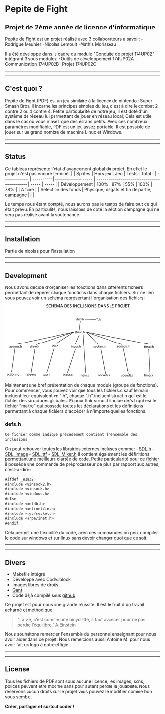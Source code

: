 # Pepite de Fight
## Projet de 2ème année de licence d'informatique

Pepite de Fight est un projet réalisé avec 3 collaborateurs à savoir:
    -Rodrigue Meunier
    -Nicolas Lemoult
    -Mathis Morisseau

Il a été développé dans le cadre du module "Conduite de projet 174UP02" intégrant 3 sous modules:
    -Outils de développement 174UP02A
    -Communication 174UP02B
    -Projet 174UP02C
*********************
*********************
## C'est quoi ? 
    
Pepite de Fight (PDF) est un jeu similaire à la licence de nintendo : Super Smash Bros.
Il incarne les principes simples du jeu, c'est à dire le combat 2 contre 2 ou 4 contre 4.
Petite particularité de notre jeu, il est doté d'un système de réseau lui permettant de jouer en réseau local; Cela est utile dans le cas où vous n'avez que des écrans petits. 
Avec ces nombreux paramètres modifiable, PDF est un jeu assez portable. Il est possible de jouer sur un grand nombre de machine Linux et Windows. 

*********************
*********************
## Status 
Ce tableau représente l'état d'avancement global du projet. En effet le projet n'est pas encore terminé.
|               | Sprites   | Hors jeu            | Jeu                                         | Tests | Total |
| ------------- | ----------| ------------------- | ------------------------------------------- | ----- | ----- |
| Développement | 100%      | 87%                 | 55%                                         | 100%  | 78%   |
| A faire       |           | Selection des fonds | Physique, dégats et fin de partie, campagne |       |       |

Le temps nous étant compté, nous aurons pas le temps de faire tout ce qui était prévu.
En particulité, nous laissons de coté la séction campagne qui ne sera pas réalisé avant la soutenance.
*********************
*********************
## Installation

Partie de nicolas pour l'installation
*********************
*********************
## Development
Nous avons décidé d'organiser les fonctions dans différents fichiers permettant de repérer chaque fonctions dans chaque fichiers. 
Sur ce lien vous pouvez voir un schema représentant l'organisation des fichiers:
![Inclusions des fichiers](https://github.com/PepiteDeFight/L2-Projet/blob/main/img/liens_entre_les_fichiers.png)

Maintenant une bref présentation de chaque module (groupe de fonctions).
Pour commencer, vous pouvez voir que tous les fichiers.c sauf le main incluent leur equivalent en ".h", chaque ".h" incluent struct.h qui est le fichier des structures globales. Et pour finir struct.h inclue defs.h qui est le fichier "maitre" qui possède toutes les déclarations et les définitions permettant à chaque fichiers d'accéder à n'importe quelles fonctions.

### defs.h
    Ce fichier comme indiqué précedement contient l'ensemble des inclusions.
On peut retrouver toutes les librairies externes incluses comme:
    - [SDL.h](https://github.com/PepiteDeFight/L2-Projet/blob/main/SDL/include/SDL.h)
    - [SDL_image](https://github.com/PepiteDeFight/L2-Projet/blob/main/SDL/include/SDL.h)
    - [SDL_ttf](https://github.com/PepiteDeFight/L2-Projet/blob/main/SDL/include/SDL.h)
    - [SDL_Mixer.h](https://github.com/PepiteDeFight/L2-Projet/blob/main/SDL/include/SDL.h)
Il contient également les définitions permettant une meilleure clartée de code.
Petite particularité pour ce [fichier](https://github.com/PepiteDeFight/L2-Projet/blob/main/lib/defs.h) il possède une commande de préprocesseur de plus par rapport aux autres, c'est-à-dire :

    #ifdef _WIN32
    #include <winsock2.h>
    #include <winsock.h>
    #include <windows.h>
    #else
    #include <netdb.h>
    #include <netinet/in.h>
    #include <sys/socket.h>
    #include <arpa/inet.h>
    #endif
Cela permet une flexibilité du code, avec ces commandes on peut compiler le code sur windows et sur linux sans devoir changer quoi que ce soit.

*********************
*********************
## Divers

- Makefile intégré
- Développé avec Code::block
- Images libres de droits
- [Gant](https://docs.google.com/spreadsheets/d/1ipVHrZPP3kiP_FIxAHCDkyyDFsxZtWTpcSuICjUDaMI/edit#gid=0) 
- Code déjà compilé sous [github](https://github.com/PepiteDeFight/L2-Projet)


Ce projet est pour nous une grande réussite. Il est le fruit d'un travail acharné et méthodique.
> “La vie, c’est comme une bicyclette,
> il faut avancer pour ne pas perdre l’équilibre.”
> A.Einstein

Nous souhaitons remercier l'ensemble du personnel enseignant pour nous 
avoir aider dans ce projet.
Nous remercions aussi Antoine M. pour nous avoir fait un logo à notre effigie.
*********************
*********************
## License

Tous les fichiers de PDF sont sous aucune licence, les images, sons, polices peuvent être modifié sans pour autant perdre la jouabilité.
Nous réservons aucun droits sur le projet vous pouvez le modifier comme bon vous semble.

**Créer, partager et surtout coder !**
